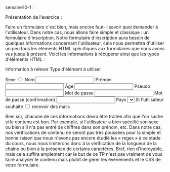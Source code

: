 semaine10-1 :

Présentation de l'exercice :

Faire un formulaire c'est bien, mais encore faut-il savoir quoi demander à l'utilisateur. Dans notre cas, nous allons faire simple et classique : un formulaire d'inscription. Notre formulaire d'inscription aura besoin de quelques informations concernant l'utilisateur, cela nous permettra d'utiliser un peu tous les éléments HTML spécifiques aux formulaires que nous avons vus jusqu'à présent. Voici les informations à récupérer ainsi que les types d'éléments HTML :

Information à relever                Type d'élément à utiliser 

  Sexe                                  <input type="radio"> 
  Nom                                   <input type="text">
  Prénom                                <input type="text">
  Âge                                   <input type="text"> 
  Pseudo                                <input type="text">
  Mot de passe                          <input type="password">
  Mot de passe (confirmation)           <input type="password">
  Pays                                  <select></select>
  Si l'utilisateur souhaite             <input type="checkbox">
  recevoir des mails 
  
  Bien sûr, chacune de ces informations devra être traitée afin que l'on sache si le contenu est bon. Par exemple, si l'utilisateur a bien spécifié son sexe ou bien s'il n'a pas entré de chiffres dans son prénom, etc. Dans notre cas, nos vérifications de contenu ne seront pas très poussées pour la simple et bonne raison que nous n'avons pas encore étudié les « regex » à ce stade du cours, nous nous limiterons donc à la vérification de la longueur de la chaîne ou bien à la présence de certains caractères. Bref, rien d'incroyable, mais cela suffira amplement car le but de ce TP n'est pas vraiment de vous faire analyser le contenu mais plutôt de gérer les événements et le CSS de votre formulaire.
  
